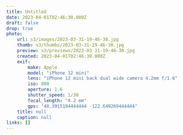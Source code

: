 ```yaml
---
title: Untitled
date: 2023-04-01T02:46:30.000Z
draft: false
drop: true
photo:
    url: s3/images/2023-03-31-19-46-30.jpg
    thumb: s3/thumbs/2023-03-31-19-46-30.jpg
    preview: s3/previews/2023-03-31-19-46-30.jpg
    created: 2023-04-01T02:46:30.000Z
    exif:
        make: Apple
        model: "iPhone 12 mini"
        lens: "iPhone 12 mini back dual wide camera 4.2mm f/1.6"
        iso: 800
        aperture: 1.6
        shutter_speed: 1/30
        focal_length: "4.2 mm"
        gps: "48.3915194444444 -122.649269444444"
    title: null
    caption: null
links: []
---
```

